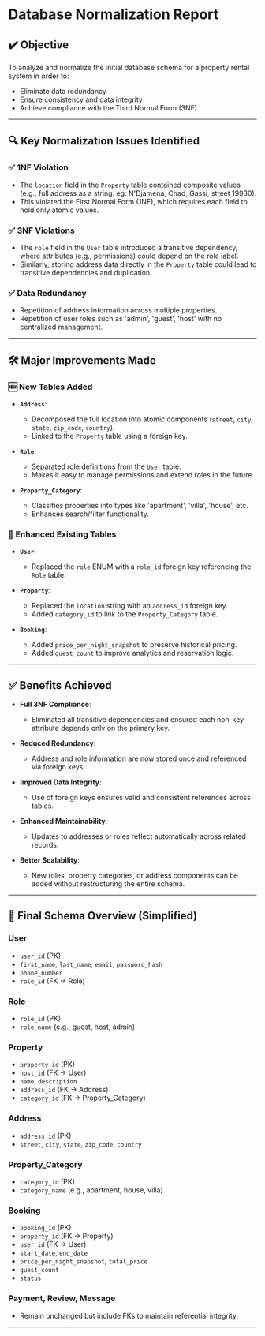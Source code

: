 # Database Normalization Report

## ✔️ Objective
To analyze and normalize the initial database schema for a property rental system in order to:
- Eliminate data redundancy
- Ensure consistency and data integrity
- Achieve compliance with the Third Normal Form (3NF)

---

## 🔍 Key Normalization Issues Identified

### ✅ 1NF Violation
- The `location` field in the `Property` table contained composite values (e.g., full address as a string. eg: N'Djamena, Chad, Gassi, street 19930).
- This violated the First Normal Form (1NF), which requires each field to hold only atomic values.

### ✅ 3NF Violations
- The `role` field in the `User` table introduced a transitive dependency, where attributes (e.g., permissions) could depend on the role label.
- Similarly, storing address data directly in the `Property` table could lead to transitive dependencies and duplication.

### ✅ Data Redundancy
- Repetition of address information across multiple properties.
- Repetition of user roles such as 'admin', 'guest', 'host' with no centralized management.

---

## 🛠️ Major Improvements Made

### 🆕 New Tables Added

- **`Address`**: 
  - Decomposed the full location into atomic components (`street`, `city`, `state`, `zip_code`, `country`).
  - Linked to the `Property` table using a foreign key.
  
- **`Role`**:
  - Separated role definitions from the `User` table.
  - Makes it easy to manage permissions and extend roles in the future.
  
- **`Property_Category`**:
  - Classifies properties into types like 'apartment', 'villa', 'house', etc.
  - Enhances search/filter functionality.

### 🔄 Enhanced Existing Tables

- **`User`**:
  - Replaced the `role` ENUM with a `role_id` foreign key referencing the `Role` table.
  
- **`Property`**:
  - Replaced the `location` string with an `address_id` foreign key.
  - Added `category_id` to link to the `Property_Category` table.

- **`Booking`**:
  - Added `price_per_night_snapshot` to preserve historical pricing.
  - Added `guest_count` to improve analytics and reservation logic.

---

## ✅ Benefits Achieved

- **Full 3NF Compliance**:
  - Eliminated all transitive dependencies and ensured each non-key attribute depends only on the primary key.

- **Reduced Redundancy**:
  - Address and role information are now stored once and referenced via foreign keys.

- **Improved Data Integrity**:
  - Use of foreign keys ensures valid and consistent references across tables.

- **Enhanced Maintainability**:
  - Updates to addresses or roles reflect automatically across related records.

- **Better Scalability**:
  - New roles, property categories, or address components can be added without restructuring the entire schema.

---

## 🧱 Final Schema Overview (Simplified)

### User
- `user_id` (PK)
- `first_name`, `last_name`, `email`, `password_hash`
- `phone_number`
- `role_id` (FK → Role)

### Role
- `role_id` (PK)
- `role_name` (e.g., guest, host, admin)

### Property
- `property_id` (PK)
- `host_id` (FK → User)
- `name`, `description`
- `address_id` (FK → Address)
- `category_id` (FK → Property_Category)

### Address
- `address_id` (PK)
- `street`, `city`, `state`, `zip_code`, `country`

### Property_Category
- `category_id` (PK)
- `category_name` (e.g., apartment, house, villa)

### Booking
- `booking_id` (PK)
- `property_id` (FK → Property)
- `user_id` (FK → User)
- `start_date`, `end_date`
- `price_per_night_snapshot`, `total_price`
- `guest_count`
- `status`

### Payment, Review, Message
- Remain unchanged but include FKs to maintain referential integrity.

---


